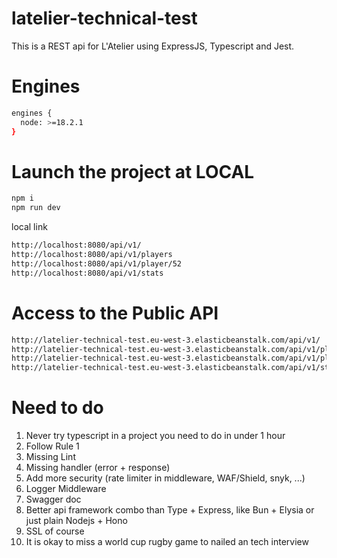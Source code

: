 # latelier-technical-test
 
This is a REST api for L'Atelier using ExpressJS, Typescript and Jest.

# Engines

```bash
engines {
  node: >=18.2.1
}
```

# Launch the project at LOCAL
```bash
npm i
npm run dev
```

local link
```bash
http://localhost:8080/api/v1/
http://localhost:8080/api/v1/players
http://localhost:8080/api/v1/player/52
http://localhost:8080/api/v1/stats
```

# Access to the Public API
```bash
http://latelier-technical-test.eu-west-3.elasticbeanstalk.com/api/v1/
http://latelier-technical-test.eu-west-3.elasticbeanstalk.com/api/v1/players
http://latelier-technical-test.eu-west-3.elasticbeanstalk.com/api/v1/player/52
http://latelier-technical-test.eu-west-3.elasticbeanstalk.com/api/v1/stats
```

# Need to do

1. Never try typescript in a project you need to do in under 1 hour
2. Follow Rule 1
3. Missing Lint
4. Missing handler (error + response)
5. Add more security (rate limiter in middleware, WAF/Shield, snyk, ...)
6. Logger Middleware
7. Swagger doc
8. Better api framework combo than Type + Express, like Bun + Elysia or just plain Nodejs + Hono
9. SSL of course
10. It is okay to miss a world cup rugby game to nailed an tech interview